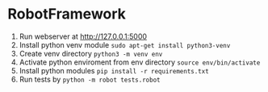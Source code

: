 # RobotFramework
1. Run webserver at http://127.0.0.1:5000
2. Install python venv module `sudo apt-get install python3-venv`
3. Create venv directory `python3 -m venv env`
4. Activate python enviroment from env directory `source env/bin/activate`
5. Install python modules `pip install -r requirements.txt`
6. Run tests by `python -m robot tests.robot`
